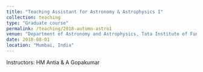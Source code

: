 ```yaml
---
title: "Teaching Assistant for Astronomy & Astrophysics I"
collection: teaching
type: "Graduate course"
permalink: /teaching/2018-autumn-astro1
venue: "Department of Astronomy and Astrophysics, Tata Institute of Fundamental Research"
date: 2018-08-01
location: "Mumbai, India"
---
```


Instructors: HM Antia & A Gopakumar
